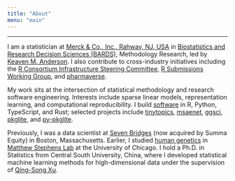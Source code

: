 ```yaml
---
title: "About"
menu: "main"
---
```


*  *  *  *

I am a statistician at [Merck & Co., Inc., Rahway, NJ, USA](https://www.merck.com/)
in [Biostatistics and Research Decision Sciences (BARDS)](https://jobs.merck.com/bards),
Methodology Research, led by [Keaven M. Anderson](https://keaven.github.io/).
I also contribute to cross-industry initiatives including the
[R Consortium Infrastructure Steering Committee](https://r-consortium.org/about/governance.html),
[R Submissions Working Group](https://rconsortium.github.io/submissions-wg/),
and [pharmaverse](https://pharmaverse.org/).

My work sits at the intersection of statistical methodology and
research software engineering. Interests include sparse linear models,
representation learning, and computational reproducibility.
I build [software](https://nanx.me/software/) in R, Python, TypeScript, and Rust;
selected projects include
[tinytopics](https://nanx.me/tinytopics/),
[msaenet](https://nanx.me/msaenet/),
[ggsci](https://nanx.me/ggsci/),
[pkglite](https://merck.github.io/pkglite/), and
[py-pkglite](https://pharmaverse.github.io/py-pkglite/).

Previously, I was a data scientist at [Seven Bridges](https://www.sevenbridges.com/)
(now acquired by Summa Equity) in Boston, Massachusetts.
Earlier, I studied [human genetics](https://genes.uchicago.edu/)
in [Matthew Stephens Lab](https://stephenslab.uchicago.edu/) at the
University of Chicago.
I hold a Ph.D. in Statistics from Central South University, China,
where I developed statistical machine learning methods for
high-dimensional data under the supervision of
[Qing-Song Xu](https://scholar.google.com/citations?user=b98MXiYAAAAJ&hl=en).

<style>
.content .markdown {
  font-family: var(--tw-prose-font-sans-serif);
  font-weight: 400;
  font-size: 1.34375rem;
  letter-spacing: -0.2px;
}
</style>
